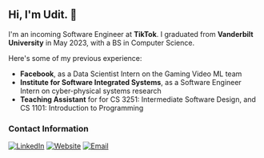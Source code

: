 ## Hi, I'm Udit. 👋

I'm an incoming Software Engineer at **TikTok**. I graduated from **Vanderbilt University** in May 2023, with a BS in Computer Science.

Here's some of my previous experience:
  - **Facebook**, as a Data Scientist Intern on the Gaming Video ML team
  - **Institute for Software Integrated Systems**, as a Software Engineer Intern on cyber-physical systems research
  - **Teaching Assistant** for for CS 3251: Intermediate Software Design, and CS 1101: Introduction to Programming

### Contact Information
[![LinkedIn](https://img.shields.io/badge/linkedin-%230077B5.svg?style=for-the-badge&logo=linkedin&logoColor=white)](https://www.linkedin.com/in/udit-malik/)
[![Website](https://img.shields.io/badge/Website-%23000000.svg?style=for-the-badge&logo=InfluxDB&logoColor=white)](https://malikudit.github.io)
[![Email](https://img.shields.io/badge/Email-D14836?style=for-the-badge&logo=gmail&logoColor=white)](mailto:uditmalik51@gmail.com)
